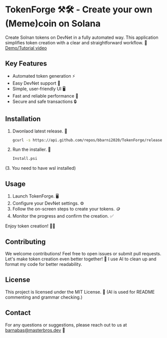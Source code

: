 # TokenForge ⚒️🛠️ - Create your own (Meme)coin on Solana  

Create Solnan tokens on DevNet in a fully automated way. This application simplifies token creation with a clear and straightforward workflow. 🚀 [Demo/Tutorial  video](https://youtu.be/7ceTJWBBKVE)  

## Key Features
- Automated token generation ⚡  
- Easy DevNet support 🔧  
- Simple, user-friendly UI 🖥️  
- Fast and reliable performance 🚄  
- Secure and safe transactions 🔒  

## Installation
1. Dwonlaod latest release. 📂  
   ```bash
   gcurl -s https://api.github.com/repos/bbarni2020/TokenForge/releases/latest
   ```
2. Run the installer. 🚀  
   ```bash
   Install.psi
   ```
(3. You need to have wsl installed)  

## Usage
1. Launch TokenForge. 🖥️  
2. Configure your DevNet settings. ⚙️  
3. Follow the on-screen steps to create your tokens. 🪙  
4. Monitor the progress and confirm the creation. ✅  

Enjoy token creation! 🤖✨

## Contributing
We welcome contributions! Feel free to open issues or submit pull requests. Let's make token creation even better together! 🌟 I use AI to clean up and format my code for better readability.

## License
This project is licensed under the MIT License. 📄 (AI is used for README commenting and grammar checking.)

## Contact
For any questions or suggestions, please reach out to us at [barnabas@masterbros.dev](mailto:[barnabas@masterbros.dev) 📧
